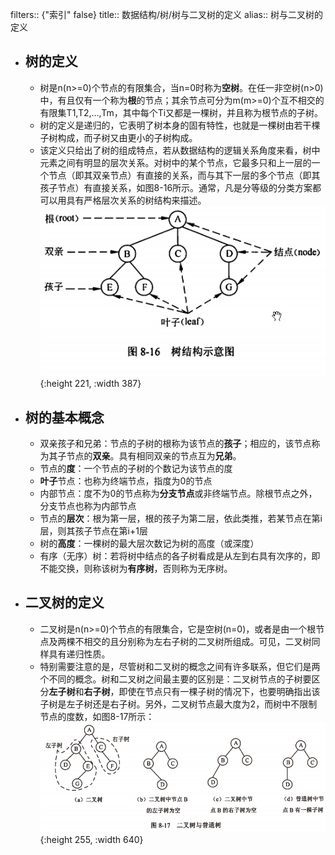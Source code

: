 filters:: {"索引" false}
title:: 数据结构/树/树与二叉树的定义
alias:: 树与二叉树的定义

- ## 树的定义
	- 树是n(n>=0)个节点的有限集合，当n=0时称为**空树**。在任一非空树(n>0)中，有且仅有一个称为**根**的节点；其余节点可分为m(m>=0)个互不相交的有限集T1,T2,…,Tm，其中每个Ti又都是一棵树，并且称为根节点的子树。
	- 树的定义是递归的，它表明了树本身的固有特性，也就是一棵树由若干棵子树构成，而子树又由更小的子树构成。
	- 该定义只给出了树的组成特点，若从数据结构的逻辑关系角度来看，树中元素之间有明显的层次关系。对树中的某个节点，它最多只和上一层的一个节点（即其双亲节点）有直接的关系，而与其下一层的多个节点（即其孩子节点）有直接关系，如图8-16所示。通常，凡是分等级的分类方案都可以用具有严格层次关系的树结构来描述。
	  ![image.png](../assets/image_1648945629386_0.png){:height 221, :width 387}
- ## 树的基本概念
	- 双亲孩子和兄弟：节点的子树的根称为该节点的**孩子**；相应的，该节点称为其子节点的**双亲**。具有相同双亲的节点互为**兄弟**。
	- 节点的**度**：一个节点的子树的个数记为该节点的度
	- **叶子**节点：也称为终端节点，指度为0的节点
	- 内部节点：度不为0的节点称为**分支节点**或非终端节点。除根节点之外，分支节点也称为内部节点
	- 节点的**层次**：根为第一层，根的孩子为第二层，依此类推，若某节点在第i层，则其孩子节点在第i+1层
	- 树的**高度**：一棵树的最大层次数记为树的高度（或深度）
	- 有序（无序）树：若将树中结点的各子树看成是从左到右具有次序的，即不能交换，则称该树为**有序树**，否则称为无序树。
- ## 二叉树的定义
	- 二叉树是n(n>=0)个节点的有限集合，它是空树(n=0)，或者是由一个根节点及两棵不相交的且分别称为左右子树的二叉树所组成。可见，二叉树同样具有递归性质。
	- 特别需要注意的是，尽管树和二叉树的概念之间有许多联系，但它们是两个不同的概念。树和二叉树之间最主要的区别是：二叉树节点的子树要区分**左子树**和**右子树**，即使在节点只有一棵子树的情况下，也要明确指出该子树是左子树还是右子树。另外，二叉树节点最大度为2，而树中不限制节点的度数，如图8-17所示：
	  ![image.png](../assets/image_1648945672808_0.png){:height 255, :width 640}